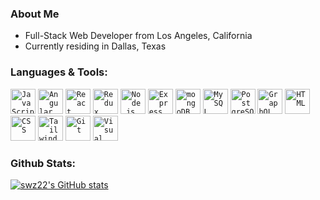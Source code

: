 ### About Me
<ul>
  <li> Full-Stack Web Developer from Los Angeles, California
  <li> Currently residing in Dallas, Texas
</ul>

### Languages & Tools:
<div>
<code><img height="40" src="https://user-images.githubusercontent.com/25181517/117447155-6a868a00-af3d-11eb-9cfe-245df15c9f3f.png" alt="JavaScript" title="JavaScript" /></code>
<code><img height="40" src="https://user-images.githubusercontent.com/25181517/183890595-779a7e64-3f43-4634-bad2-eceef4e80268.png" alt="Angular" title="Angular" /></code>
<code><img height="40" src="https://user-images.githubusercontent.com/25181517/183897015-94a058a6-b86e-4e42-a37f-bf92061753e5.png" alt="React" title="React" /></code>
<code><img height="40" src="https://user-images.githubusercontent.com/25181517/187896150-cc1dcb12-d490-445c-8e4d-1275cd2388d6.png" alt="Redux" title="Redux" /></code>
<code><img height="40" src="https://upload.wikimedia.org/wikipedia/commons/d/d9/Node.js_logo.svg" alt="Node.js" title="Node.js" /></code>
<code><img height="40" src="https://user-images.githubusercontent.com/25181517/183859966-a3462d8d-1bc7-4880-b353-e2cbed900ed6.png" alt="Express" title="Express" /></code>
<code><img height="40" src="https://www.svgviewer.dev/static-svgs/34566/mongodb.svg" alt="mongoDB" title="mongoDB" /></code>
<code><img height="40" src="https://styles.redditmedia.com/t5_2qm6k/styles/communityIcon_dhjr6guc03x51.png" alt="MySQL" title="MySQL" /></code>
<code><img height="40" src="https://camo.githubusercontent.com/4961a710549dc654987f38a9c64a1c467ff138d90c9fd84e3e20c6ea1484426d/68747470733a2f2f7261772e6769746875622e636f6d2f436972636c6543492d5075626c69632f63696d672d706f7374677265732f6d61696e2f696d672f636972636c652d706f7374677265732e7376673f73616e6974697a653d74727565" alt="PostgreSQL" title="PostgreSQL" /></code>
<code><img height="40" src="https://user-images.githubusercontent.com/25181517/192107856-aa92c8b1-b615-47c3-9141-ed0d29a90239.png" alt="GraphQL" title="GraphQL" /></code>
<code><img height="40" src="https://user-images.githubusercontent.com/25181517/192158954-f88b5814-d510-4564-b285-dff7d6400dad.png" alt="HTML" title="HTML" /></code>
<code><img height="40" src="https://user-images.githubusercontent.com/25181517/183898674-75a4a1b1-f960-4ea9-abcb-637170a00a75.png" alt="CSS" title="CSS" /></code>
	<code><img height="40" src="https://user-images.githubusercontent.com/25181517/202896760-337261ed-ee92-4979-84c4-d4b829c7355d.png" alt="Tailwind CSS" title="Tailwind CSS" /></code>
  <code><img height="40" src="https://user-images.githubusercontent.com/25181517/192108372-f71d70ac-7ae6-4c0d-8395-51d8870c2ef0.png" alt="Git" title="Git" /></code>
  <code><img height="40" src="https://user-images.githubusercontent.com/25181517/192108891-d86b6220-e232-423a-bf5f-90903e6887c3.png" alt="Visual Studio Code" title="Visual Studio Code" /></code>
</div>

### Github Stats:
[![swz22's GitHub stats](https://github-readme-stats.vercel.app/api?username=swz22&theme=tokyonight)](https://github.com/anuraghazra/github-readme-stats)

